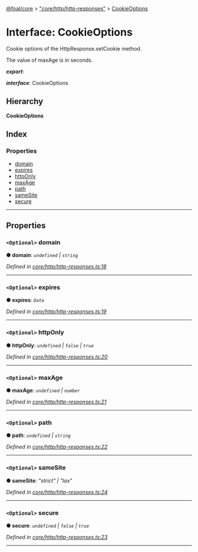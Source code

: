 [@foal/core](../README.md) > ["core/http/http-responses"](../modules/_core_http_http_responses_.md) > [CookieOptions](../interfaces/_core_http_http_responses_.cookieoptions.md)

# Interface: CookieOptions

Cookie options of the HttpResponse.setCookie method.

The value of maxAge is in seconds.

*__export__*: 

*__interface__*: CookieOptions

## Hierarchy

**CookieOptions**

## Index

### Properties

* [domain](_core_http_http_responses_.cookieoptions.md#domain)
* [expires](_core_http_http_responses_.cookieoptions.md#expires)
* [httpOnly](_core_http_http_responses_.cookieoptions.md#httponly)
* [maxAge](_core_http_http_responses_.cookieoptions.md#maxage)
* [path](_core_http_http_responses_.cookieoptions.md#path)
* [sameSite](_core_http_http_responses_.cookieoptions.md#samesite)
* [secure](_core_http_http_responses_.cookieoptions.md#secure)

---

## Properties

<a id="domain"></a>

### `<Optional>` domain

**● domain**: *`undefined` \| `string`*

*Defined in [core/http/http-responses.ts:18](https://github.com/FoalTS/foal/blob/538afb23/packages/core/src/core/http/http-responses.ts#L18)*

___
<a id="expires"></a>

### `<Optional>` expires

**● expires**: *`Date`*

*Defined in [core/http/http-responses.ts:19](https://github.com/FoalTS/foal/blob/538afb23/packages/core/src/core/http/http-responses.ts#L19)*

___
<a id="httponly"></a>

### `<Optional>` httpOnly

**● httpOnly**: *`undefined` \| `false` \| `true`*

*Defined in [core/http/http-responses.ts:20](https://github.com/FoalTS/foal/blob/538afb23/packages/core/src/core/http/http-responses.ts#L20)*

___
<a id="maxage"></a>

### `<Optional>` maxAge

**● maxAge**: *`undefined` \| `number`*

*Defined in [core/http/http-responses.ts:21](https://github.com/FoalTS/foal/blob/538afb23/packages/core/src/core/http/http-responses.ts#L21)*

___
<a id="path"></a>

### `<Optional>` path

**● path**: *`undefined` \| `string`*

*Defined in [core/http/http-responses.ts:22](https://github.com/FoalTS/foal/blob/538afb23/packages/core/src/core/http/http-responses.ts#L22)*

___
<a id="samesite"></a>

### `<Optional>` sameSite

**● sameSite**: *"strict" \| "lax"*

*Defined in [core/http/http-responses.ts:24](https://github.com/FoalTS/foal/blob/538afb23/packages/core/src/core/http/http-responses.ts#L24)*

___
<a id="secure"></a>

### `<Optional>` secure

**● secure**: *`undefined` \| `false` \| `true`*

*Defined in [core/http/http-responses.ts:23](https://github.com/FoalTS/foal/blob/538afb23/packages/core/src/core/http/http-responses.ts#L23)*

___

